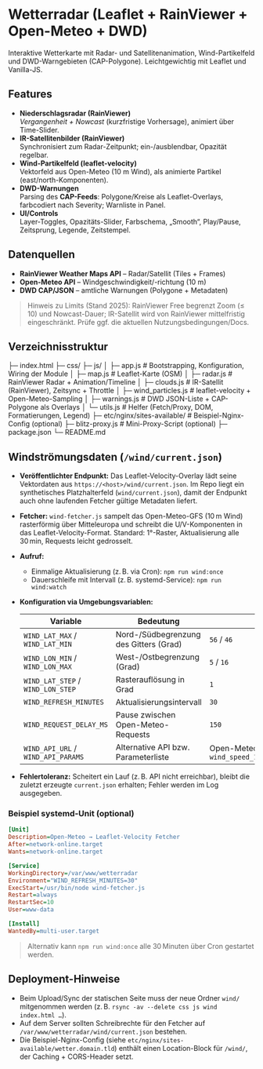 # Wetterradar (Leaflet + RainViewer + Open-Meteo + DWD)

Interaktive Wetterkarte mit Radar- und Satellitenanimation, Wind-Partikelfeld und DWD-Warngebieten (CAP-Polygone). Leichtgewichtig mit Leaflet und Vanilla-JS.

## Features

- **Niederschlagsradar (RainViewer)**  
  *Vergangenheit + Nowcast* (kurzfristige Vorhersage), animiert über Time-Slider.
- **IR-Satellitenbilder (RainViewer)**  
  Synchronisiert zum Radar-Zeitpunkt; ein-/ausblendbar, Opazität regelbar.
- **Wind-Partikelfeld (leaflet-velocity)**  
  Vektorfeld aus Open-Meteo (10 m Wind), als animierte Partikel (east/north-Komponenten).
- **DWD-Warnungen**  
  Parsing des **CAP-Feeds**: Polygone/Kreise als Leaflet-Overlays, farbcodiert nach Severity; Warnliste in Panel.
- **UI/Controls**  
  Layer-Toggles, Opazitäts-Slider, Farbschema, „Smooth“, Play/Pause, Zeitsprung, Legende, Zeitstempel.

## Datenquellen

- **RainViewer Weather Maps API** – Radar/Satellit (Tiles + Frames)  
- **Open-Meteo API** – Windgeschwindigkeit/-richtung (10 m)  
- **DWD CAP/JSON** – amtliche Warnungen (Polygone + Metadaten)

> Hinweis zu Limits (Stand 2025): RainViewer Free begrenzt Zoom (≤ 10) und Nowcast-Dauer; IR-Satellit wird von RainViewer mittelfristig eingeschränkt. Prüfe ggf. die aktuellen Nutzungsbedingungen/Docs.

## Verzeichnis­struktur

├─ index.html
├─ css/
├─ js/
│ ├─ app.js # Bootstrapping, Konfiguration, Wiring der Module
│ ├─ map.js # Leaflet-Karte (OSM)
│ ├─ radar.js # RainViewer Radar + Animation/Timeline
│ ├─ clouds.js # IR-Satellit (RainViewer), Zeitsync + Throttle
│ ├─ wind_particles.js # leaflet-velocity + Open-Meteo-Sampling
│ ├─ warnings.js # DWD JSON-Liste + CAP-Polygone als Overlays
│ └─ utils.js # Helfer (Fetch/Proxy, DOM, Formatierungen, Legend)
├─ etc/nginx/sites-available/ # Beispiel-Nginx-Config (optional)
├─ blitz-proxy.js # Mini-Proxy-Script (optional)
├─ package.json
└─ README.md

## Windströmungsdaten (`/wind/current.json`)

- **Veröffentlichter Endpunkt:** Das Leaflet-Velocity-Overlay lädt seine Vektordaten aus `https://<host>/wind/current.json`. Im Repo liegt ein synthetisches Platzhalterfeld (`wind/current.json`), damit der Endpunkt auch ohne laufenden Fetcher gültige Metadaten liefert.
- **Fetcher:** `wind-fetcher.js` sampelt das Open-Meteo-GFS (10 m Wind) rasterförmig über Mitteleuropa und schreibt die U/V-Komponenten in das Leaflet-Velocity-Format. Standard: 1°-Raster, Aktualisierung alle 30 min, Requests leicht gedrosselt.
- **Aufruf:**
  - Einmalige Aktualisierung (z. B. via Cron): `npm run wind:once`
  - Dauerschleife mit Intervall (z. B. systemd-Service): `npm run wind:watch`
- **Konfiguration via Umgebungsvariablen:**

  | Variable | Bedeutung | Standard |
  | --- | --- | --- |
  | `WIND_LAT_MAX` / `WIND_LAT_MIN` | Nord-/Südbegrenzung des Gitters (Grad) | `56` / `46` |
  | `WIND_LON_MIN` / `WIND_LON_MAX` | West-/Ostbegrenzung (Grad) | `5` / `16` |
  | `WIND_LAT_STEP` / `WIND_LON_STEP` | Rasterauflösung in Grad | `1` |
  | `WIND_REFRESH_MINUTES` | Aktualisierungsintervall | `30` |
  | `WIND_REQUEST_DELAY_MS` | Pause zwischen Open-Meteo-Requests | `150` |
  | `WIND_API_URL` / `WIND_API_PARAMS` | Alternative API bzw. Parameterliste | Open-Meteo GFS, `wind_speed_10m,wind_direction_10m` |

- **Fehlertoleranz:** Scheitert ein Lauf (z. B. API nicht erreichbar), bleibt die zuletzt erzeugte `current.json` erhalten; Fehler werden im Log ausgegeben.

### Beispiel systemd-Unit (optional)

```ini
[Unit]
Description=Open-Meteo → Leaflet-Velocity Fetcher
After=network-online.target
Wants=network-online.target

[Service]
WorkingDirectory=/var/www/wetterradar
Environment="WIND_REFRESH_MINUTES=30"
ExecStart=/usr/bin/node wind-fetcher.js
Restart=always
RestartSec=10
User=www-data

[Install]
WantedBy=multi-user.target
```

> Alternativ kann `npm run wind:once` alle 30 Minuten über Cron gestartet werden.

## Deployment-Hinweise

- Beim Upload/Sync der statischen Seite muss der neue Ordner `wind/` mitgenommen werden (z. B. `rsync -av --delete css js wind index.html …`).
- Auf dem Server sollten Schreibrechte für den Fetcher auf `/var/www/wetterradar/wind/current.json` bestehen.
- Die Beispiel-Nginx-Config (siehe `etc/nginx/sites-available/wetter.domain.tld`) enthält einen Location-Block für `/wind/`, der Caching + CORS-Header setzt.
